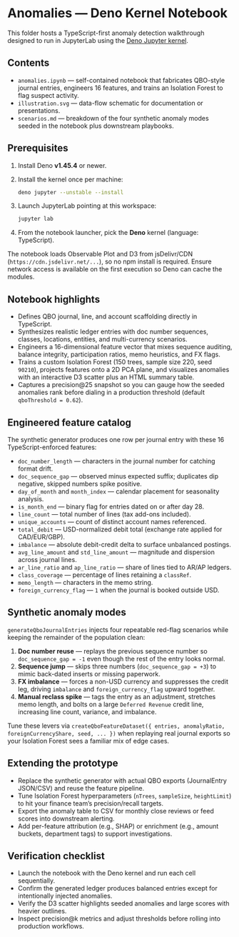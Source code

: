 # Anomalies — Deno Kernel Notebook

This folder hosts a TypeScript-first anomaly detection walkthrough designed to run in
JupyterLab using the [Deno Jupyter kernel](https://docs.deno.com/runtime/manual/tools/jupyter).

## Contents

- `anomalies.ipynb` — self-contained notebook that fabricates QBO-style journal entries, engineers 16 features, and trains an Isolation Forest to flag suspect activity.
- `illustration.svg` — data-flow schematic for documentation or presentations.
- `scenarios.md` — breakdown of the four synthetic anomaly modes seeded in the notebook plus downstream playbooks.

## Prerequisites

1. Install Deno **v1.45.4** or newer.
2. Install the kernel once per machine:

   ```bash
   deno jupyter --unstable --install
   ```

3. Launch JupyterLab pointing at this workspace:

   ```bash
   jupyter lab
   ```

4. From the notebook launcher, pick the **Deno** kernel (language: TypeScript).

The notebook loads Observable Plot and D3 from jsDelivr/CDN (`https://cdn.jsdelivr.net/...`), so no npm install is required. Ensure
network access is available on the first execution so Deno can cache the modules.

## Notebook highlights

- Defines QBO journal, line, and account scaffolding directly in TypeScript.
- Synthesizes realistic ledger entries with doc number sequences, classes, locations, entities, and multi-currency scenarios.
- Engineers a 16-dimensional feature vector that mixes sequence auditing, balance integrity, participation ratios, memo heuristics, and FX flags.
- Trains a custom Isolation Forest (150 trees, sample size 220, seed `90210`), projects features onto a 2D PCA plane, and visualizes anomalies with an interactive D3 scatter plus an HTML summary table.
- Captures a precision@25 snapshot so you can gauge how the seeded anomalies rank before dialing in a production threshold (default `qboThreshold = 0.62`).

## Engineered feature catalog

The synthetic generator produces one row per journal entry with these 16 TypeScript-enforced features:

- `doc_number_length` — characters in the journal number for catching format drift.
- `doc_sequence_gap` — observed minus expected suffix; duplicates dip negative, skipped numbers spike positive.
- `day_of_month` and `month_index` — calendar placement for seasonality analysis.
- `is_month_end` — binary flag for entries dated on or after day 28.
- `line_count` — total number of lines (tax add-ons included).
- `unique_accounts` — count of distinct account names referenced.
- `total_debit` — USD-normalized debit total (exchange rate applied for CAD/EUR/GBP).
- `imbalance` — absolute debit-credit delta to surface unbalanced postings.
- `avg_line_amount` and `std_line_amount` — magnitude and dispersion across journal lines.
- `ar_line_ratio` and `ap_line_ratio` — share of lines tied to AR/AP ledgers.
- `class_coverage` — percentage of lines retaining a `classRef`.
- `memo_length` — characters in the memo string.
- `foreign_currency_flag` — `1` when the journal is booked outside USD.

## Synthetic anomaly modes

`generateQboJournalEntries` injects four repeatable red-flag scenarios while keeping the remainder of the population clean:

1. **Doc number reuse** — replays the previous sequence number so `doc_sequence_gap = -1` even though the rest of the entry looks normal.
2. **Sequence jump** — skips three numbers (`doc_sequence_gap = +3`) to mimic back-dated inserts or missing paperwork.
3. **FX imbalance** — forces a non-USD currency and suppresses the credit leg, driving `imbalance` and `foreign_currency_flag` upward together.
4. **Manual reclass spike** — tags the entry as an adjustment, stretches memo length, and bolts on a large `Deferred Revenue` credit line, increasing line count, variance, and imbalance.

Tune these levers via `createQboFeatureDataset({ entries, anomalyRatio, foreignCurrencyShare, seed, ... })` when replaying real journal exports so your Isolation Forest sees a familiar mix of edge cases.

## Extending the prototype

- Replace the synthetic generator with actual QBO exports (JournalEntry JSON/CSV) and reuse the feature pipeline.
- Tune Isolation Forest hyperparameters (`nTrees`, `sampleSize`, `heightLimit`) to hit your finance team’s precision/recall targets.
- Export the anomaly table to CSV for monthly close reviews or feed scores into downstream alerting.
- Add per-feature attribution (e.g., SHAP) or enrichment (e.g., amount buckets, department tags) to support investigations.

## Verification checklist

- Launch the notebook with the Deno kernel and run each cell sequentially.
- Confirm the generated ledger produces balanced entries except for intentionally injected anomalies.
- Verify the D3 scatter highlights seeded anomalies and large scores with heavier outlines.
- Inspect precision@k metrics and adjust thresholds before rolling into production workflows.
